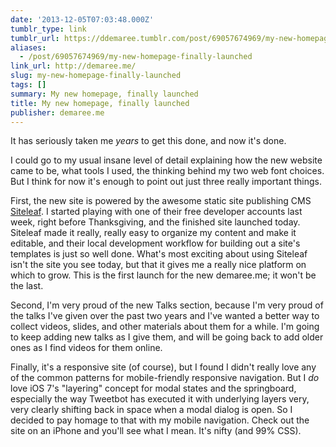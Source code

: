 ```yaml
---
date: '2013-12-05T07:03:48.000Z'
tumblr_type: link
tumblr_url: https://ddemaree.tumblr.com/post/69057674969/my-new-homepage-finally-launched
aliases:
  - /post/69057674969/my-new-homepage-finally-launched
link_url: http://demaree.me/
slug: my-new-homepage-finally-launched
tags: []
summary: My new homepage, finally launched
title: My new homepage, finally launched
publisher: demaree.me
---
```


It has seriously taken me _years_ to get this done, and now it's done.

I could go to my usual insane level of detail explaining how the new website came to be, what tools I used, the thinking behind my two web font choices. But I think for now it's enough to point out just three really important things.

First, the new site is powered by the awesome static site publishing CMS [Siteleaf](http://siteleaf.com). I started playing with one of their free developer accounts last week, right before Thanksgiving, and the finished site launched today. Siteleaf made it really, really easy to organize my content and make it editable, and their local development workflow for building out a site's templates is just so well done. What's most exciting about using Siteleaf isn't the site you see today, but that it gives me a really nice platform on which to grow. This is the first launch for the new demaree.me; it won't be the last.

Second, I'm very proud of the new Talks section, because I'm very proud of the talks I've given over the past two years and I've wanted a better way to collect videos, slides, and other materials about them for a while. I'm going to keep adding new talks as I give them, and will be going back to add older ones as I find videos for them online.

Finally, it's a responsive site (of course), but I found I didn't really love any of the common patterns for mobile-friendly responsive navigation. But I _do_ love iOS 7's "layering" concept for modal states and the springboard, especially the way Tweetbot has executed it with underlying layers very, very clearly shifting back in space when a modal dialog is open. So I decided to pay homage to that with my mobile navigation. Check out the site on an iPhone and you'll see what I mean. It's nifty (and 99% CSS).